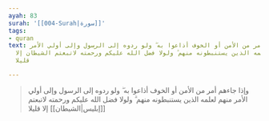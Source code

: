 ```yaml
---
ayah: 83
surah: '[[004-Surah|سورة]]'
tags:
- quran
text: وإذا جاءهم أمر من الأمن أو الخوف أذاعوا به ۖ ولو ردوه إلى الرسول وإلى أولي الأمر
  منهم لعلمه الذين يستنبطونه منهم ۗ ولولا فضل الله عليكم ورحمته لاتبعتم الشيطان إلا
  قليلا

---
```

> وإذا جاءهم أمر من الأمن أو الخوف أذاعوا به ۖ ولو ردوه إلى الرسول وإلى أولي الأمر منهم لعلمه الذين يستنبطونه منهم ۗ ولولا فضل الله عليكم ورحمته لاتبعتم [[إبليس|الشيطان]] إلا قليلا
